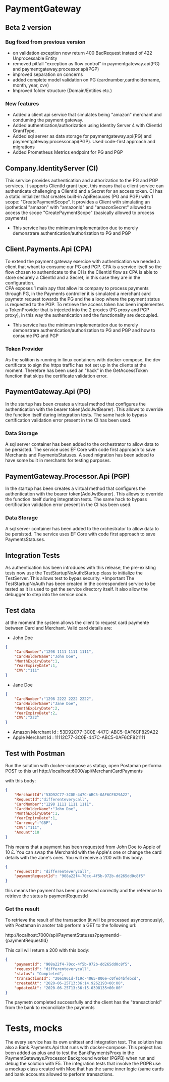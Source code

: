 # PaymentGateway
## Beta 2 version
### Bug fixed from previous version
* on validation exception now return 400 BadRequest instead of 422 Unprocessable Entity
* removed pitfall  "exception as flow control" in  paymentgateway.api(PG) and paymentgateway.processor.api(PGP)
* improved separation on concerns
* added complete model  validation on PG  (cardnumber,cardholdername, month, year, cvv)
* Improved folder structure (Domain/Entities etc.)
### New features
* Added a client api service that simulates being "amazon" merchant and conduming the payment gateway. 
* Added authentication/authorization using Identity Server 4 with ClientId GrantType. 
* Added sql server as data storage for  paymentgateway.api(PG) and paymentgateway.processor.api(PGP). Used code-first approach and migrations
* Added Prometheus Metrics endpoint for PG and PGP

## Company.IdentityServer (CI)
This service provides authentication and authorization to the PG and PGP services. It supports ClientId grant type,
this means that a client service can authenticate challenging a ClientId and a Secret for an access token.
CI has a static initializer that creates  built-in ApiResouces (PG and PGP) with 1 scope: "CreatePaymentScope".
It provides a Client with simulating an ipothetical "amazon" with "amazonId" and "amazonSecret"
allowed to access the scope "CreatePaymentScope" (basically allowed to process payments)
* This service has the minimum implementation due to merely demonstrare authentication/authorization to PG and PGP

## Client.Payments.Api (CPA)
To extend the payment gateway exercice with authentication we needed a client that whant to consume our PG and PGP.
CPA is a service itself so the flow chosen to authenticate to the CI is the  ClientId flow as CPA is able to store securely 
a ClientId and a Secret, in this case they are in the configuration.  
CPA exposes 1 main apy that allow its company to process payments through PG, in the Payments controller it is simulated 
a merchant card paymetn request towards the PG and the a loop where the payment status is requested to the PGP.
To retrieve the access token has been implementes a TokenProvider that is injected into the 2 proxies (PG proxy and PGP proxy),
in this way the authentication and the functionality are decoupled. 
* This service has the minimum implementation due to merely demonstrare authentication/authorization to PG and PGP 
and how to consume PG and PGP
### Token Provider
As the solition is running in linux containers with docker-compose, the dev certificate to sign the https traffic has not set up 
in the clients at the moment. Therefore has been used an "hack" in the GetAccessToken function that skips the certificate validation error.

## PaymentGateway.Api (PG)
In the startup has been creates a virtual method that configures the authentication with the bearer token(AddJwtBearer). 
This allows to override the function itself during integration tests. The same hack to bypass certification validation
error present in the CI  has been used. 
### Data Storage
A sql server container has been added to the orchestrator to allow data to be persisted. The service uses EF Core with 
code first approach to save Merchants and PaymentsStatuses. A seed migration has been added to have some built in merchants
for testing purposes.

## PaymentGateway.Processor.Api (PGP)
In the startup has been creates a virtual method that configures the authentication with the bearer token(AddJwtBearer). 
This allows to override the function itself during integration tests. The same hack to bypass certification validation
error present in the CI  has been used.
### Data Storage
A sql server container has been added to the orchestrator to allow data to be persisted. The service uses EF Core with 
code first approach to save PaymentsStatuses. 

## Integration Tests
As authentication has been introduces with this release, the pre-existing tests now use the TestStartupNoAuth:Startup class 
to initialize the TestServer. This allows test to bypas security.
*Important
The TestStartupNoAuth has been created in the correspondent service to be tested as it is used to get the 
service directory itself. It also allow the debugger to step into the service code.

## Test data
at the moment the system allows the client to request card paymente between Card and Merchant. Valid card details are:
* John Doe
```json
{
    "CardNumber":"1298 1111 1111 1111",
    "CardHolderName":"John Doe",
    "MonthExpiryDate":1,
    "YearExpiryDate":1,
    "CVV":"111"
}
```


* Jane Doe 
```json
{
    "CardNumber":"1298 2222 2222 2222",
    "CardHolderName":"Jane Doe",
    "MonthExpiryDate":2,
    "YearExpiryDate":2, 
    "CVV":"222"
}
``` 
* Amazon Merchant Id : 53D92C77-3C0E-447C-ABC5-0AF6CF829A22
* Apple  Merchant Id  : 11112C77-3C0E-447C-ABC5-0AF6CF821111

## Test with Postman
Run the solution with docker-compose as statup, open Postaman performa POST to this url 
http://localhost:6000/api/MerchantCardPayments

with this body:
```json
{
    "MerchantId":"53D92C77-3C0E-447C-ABC5-0AF6CF829A22",
    "RequestId":"differenteverycall",
    "CardNumber":"1298 1111 1111 1111",
    "CardHolderName":"John Doe",
    "MonthExpiryDate":1,
    "YearExpiryDate":1,
    "Currency":"GBP",
    "CVV":"111",
    "Amount":10
}
```
This means that a payment has been requested from John Doe to Apple of 10 £. You can swap the MerchanId
with the Apple's one or change the card details with the Jane's ones. You will receive a 200 with this body.
```json
{
    "requestId": "differenteverycall",
    "paymentRequestId": "908a22f4-70cc-4f5b-972b-dd265dd0c8f5"
}
```
this means the payment has been processed correctly and the reference to retrieve the status is paymentRequestId 
### Get the result
To retrieve the result of the transaction (it will be processed asyncronously), with Postaman in anoter tab perform a GET to the following url:

http://localhost:7000/api/PaymentStatuses?paymentId={paymentRequestId}

This call will return a 200 with this body:
```json
{
    "paymentId": "908a22f4-70cc-4f5b-972b-dd265dd0c8f5",
    "requestId": "differenteverycall",
    "status": "Completed",
    "transactionId": "20e1961d-f19c-4065-806e-c0fed4bfebcd",
    "createdAt": "2020-06-25T13:36:14.9262193+00:00",
    "updatedAt": "2020-06-25T13:36:15.0398135+00:00"
}
```
The paymetn completed successfully and the client has the "transactionId" from the bank to reconciliate the payments 

# Tests, mocks
The every service has its own unittest and integration test. The solution has also a Bank.Payments.Api that runs with docker-compose. This project has been added as plus and to test the BankPaymentsProxy in the PaymentGateways.Processor Background worker (PGPB)  when run and debug the solution with F5. The integration tests that involve the PGPB use a mockup class created with Moq that has the same inner logic (same cards and bank accounts allowed to perform transactions.
